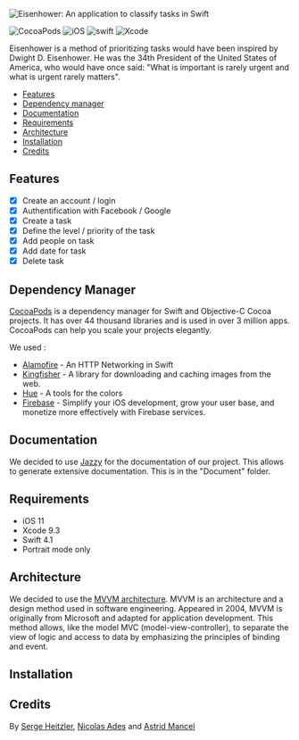 ![Eisenhower: An application to classify tasks in Swift](https://github.com/heitzls/eisenhower-project/blob/master/logoGit.png)

![CocoaPods](https://img.shields.io/cocoapods/v/AFNetworking.svg)
![iOS](https://img.shields.io/badge/iOS-11.0-green.svg)
![swift](https://img.shields.io/badge/swift-4.1-red.svg)
![Xcode](https://img.shields.io/badge/Xcode-9.3-lightgrey.svg)

Eisenhower is a method of prioritizing tasks would have been inspired by Dwight D. Eisenhower.
He was the 34th President of the United States of America, who would have once said: "What is important is rarely urgent and what is urgent rarely matters".


- [Features](#features)
- [Dependency manager](#dependency-manager)
- [Documentation](#documentation)
- [Requirements](#requirements)
- [Architecture](#architecture)
- [Installation](#installation)
- [Credits](#credits)


## Features

- [x] Create an account / login
- [x] Authentification with Facebook / Google
- [x] Create a task
- [x] Define the level / priority of the task
- [x] Add people on task
- [x] Add date for task
- [x] Delete task

## Dependency Manager

[CocoaPods](https://cocoapods.org/) is a dependency manager for Swift and Objective-C Cocoa projects. It has over 44 thousand libraries and is used in over 3 million apps. CocoaPods can help you scale your projects elegantly.

We used :
- [Alamofire](https://github.com/Alamofire/Alamofire) - An HTTP Networking in Swift
- [Kingfisher](https://github.com/onevcat/Kingfisher) - A library for downloading and caching images from the web.
- [Hue](https://github.com/hyperoslo/Hue) - A tools for the colors
- [Firebase](https://cocoapods.org/pods/Firebase) - Simplify your iOS development, grow your user base, and monetize more effectively with Firebase services.

## Documentation

We decided to use [Jazzy](https://github.com/realm/jazzy) for the documentation of our project. This allows to generate extensive documentation. This is in the "Document" folder.


## Requirements

- iOS 11
- Xcode 9.3
- Swift 4.1
- Portrait mode only

## Architecture

We decided to use the [MVVM architecture](https://msdn.microsoft.com/en-us/library/hh848246.aspx). MVVM is an architecture and a design method used in software engineering.
Appeared in 2004, MVVM is originally from Microsoft and adapted for application development. This method allows, like the model MVC (model-view-controller), to separate the view of logic and access to data by emphasizing the principles of binding and event.

## Installation

## Credits

By [Serge Heitzler](https://github.com/heitzls), [Nicolas Ades](https://github.com/Idlic) and [Astrid Mancel](https://github.com/astriid)
